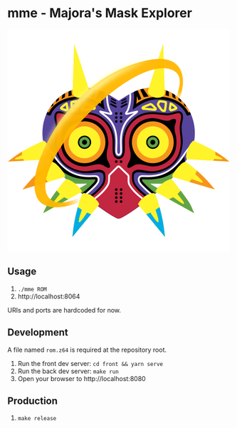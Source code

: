 # mme - Majora's Mask Explorer
![logo](front/public/assets/mme.svg)

## Usage
1. `./mme ROM`
2. http://localhost:8064

URIs and ports are hardcoded for now.

## Development
A file named `rom.z64` is required at the repository root.

1. Run the front dev server: `cd front && yarn serve`
2. Run the back dev server: `make run`
3. Open your browser to http://localhost:8080

## Production
1. `make release`
